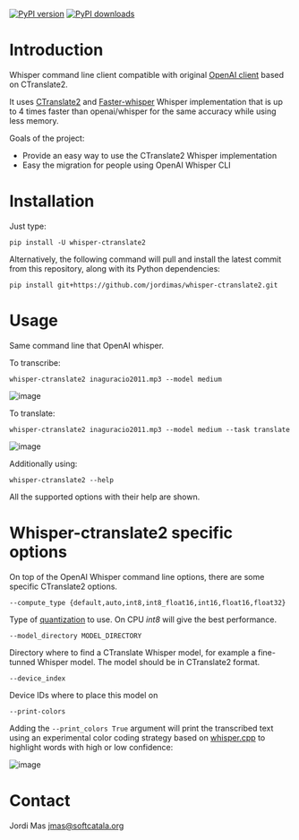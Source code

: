 [![PyPI version](https://img.shields.io/pypi/v/whisper-ctranslate2.svg?logo=pypi&logoColor=FFE873)](https://pypi.org/project/whisper-ctranslate2/)
[![PyPI downloads](https://img.shields.io/pypi/dm/whisper-ctranslate2.svg)](https://pypistats.org/packages/whisper-ctranslate2)

# Introduction

Whisper command line client compatible with original [OpenAI client](https://github.com/openai/whisper) based on CTranslate2.

It uses [CTranslate2](https://github.com/OpenNMT/CTranslate2/) and [Faster-whisper](https://github.com/guillaumekln/faster-whisper) Whisper implementation that is up to 4 times faster than openai/whisper for the same accuracy while using less memory.  

Goals of the project:
* Provide an easy way to use the CTranslate2 Whisper implementation
* Easy the migration for people using OpenAI Whisper CLI

# Installation

Just type:

    pip install -U whisper-ctranslate2

Alternatively, the following command will pull and install the latest commit from this repository, along with its Python dependencies:

    pip install git+https://github.com/jordimas/whisper-ctranslate2.git
    
# Usage

Same command line that OpenAI whisper.

To transcribe:

    whisper-ctranslate2 inaguracio2011.mp3 --model medium
    
<img alt="image" src="https://user-images.githubusercontent.com/309265/226923541-8326c575-7f43-4bba-8235-2a4a8bdfb161.png">

To translate:

    whisper-ctranslate2 inaguracio2011.mp3 --model medium --task translate

<img alt="image" src="https://user-images.githubusercontent.com/309265/226923535-b6583536-2486-4127-b17b-c58d85cdb90f.png">

Additionally using:

    whisper-ctranslate2 --help

All the supported options with their help are shown.

# Whisper-ctranslate2 specific options

On top of the OpenAI Whisper command line options, there are some specific CTranslate2 options.

    --compute_type {default,auto,int8,int8_float16,int16,float16,float32}

Type of [quantization](https://opennmt.net/CTranslate2/quantization.html) to use. On CPU _int8_ will give the best performance.

    --model_directory MODEL_DIRECTORY

Directory where to find a CTranslate Whisper model, for example a fine-tunned Whisper model. The model should be in CTranslate2 format.

    --device_index

Device IDs where to place this model on

    --print-colors

Adding the `--print_colors True` argument will print the transcribed text using an experimental color coding strategy based on [whisper.cpp](https://github.com/ggerganov/whisper.cpp) to highlight words with high or low confidence:

<img alt="image" src="https://user-images.githubusercontent.com/309265/228054378-48ac6af4-ce4b-44da-b4ec-70ce9f2f2a6c.png">

# Contact

Jordi Mas <jmas@softcatala.org>
